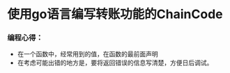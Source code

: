 # 使用go语言编写转账功能的ChainCode

### 编程心得：

- 在一个函数中，经常用到的值，在函数的最前面声明
- 在考虑可能出错的地方是，要将返回错误的信息写清楚，方便日后调试。


